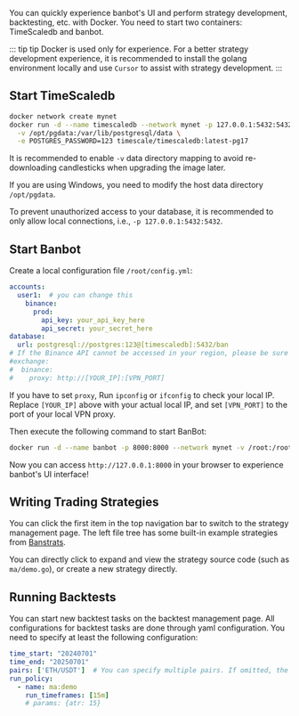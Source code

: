 You can quickly experience banbot's UI and perform strategy development, backtesting, etc. with Docker. You need to start two containers: TimeScaledb and banbot.

::: tip tip
Docker is used only for experience. For a better strategy development experience, it is recommended to install the golang environment locally and use `Cursor` to assist with strategy development.
:::

## Start TimeScaledb
```bash
docker network create mynet
docker run -d --name timescaledb --network mynet -p 127.0.0.1:5432:5432 \
  -v /opt/pgdata:/var/lib/postgresql/data \
  -e POSTGRES_PASSWORD=123 timescale/timescaledb:latest-pg17
```
It is recommended to enable `-v` data directory mapping to avoid re-downloading candlesticks when upgrading the image later.

If you are using Windows, you need to modify the host data directory `/opt/pgdata`.

To prevent unauthorized access to your database, it is recommended to only allow local connections, i.e., `-p 127.0.0.1:5432:5432`.

## Start Banbot
Create a local configuration file `/root/config.yml`:
```yaml
accounts:
  user1:  # you can change this
    binance:
      prod:
        api_key: your_api_key_here
        api_secret: your_secret_here
database:
  url: postgresql://postgres:123@[timescaledb]:5432/ban
# If the Binance API cannot be accessed in your region, please be sure to set the VPN proxy to your local proxy address, and you need to allow connections from the local area network in the proxy software.
#exchange:
#  binance:
#    proxy: http://[YOUR_IP]:[VPN_PORT]
```
If you have to set `proxy`, Run `ipconfig` or `ifconfig` to check your local IP. Replace `[YOUR_IP]` above with your actual local IP, and set `[VPN_PORT]` to the port of your local VPN proxy. 

Then execute the following command to start BanBot:
```bash
docker run -d --name banbot -p 8000:8000 --network mynet -v /root:/root banbot/banbot:latest -config /root/config.yml
``` 
Now you can access `http://127.0.0.1:8000` in your browser to experience banbot's UI interface!

## Writing Trading Strategies
You can click the first item in the top navigation bar to switch to the strategy management page. The left file tree has some built-in example strategies from [Banstrats](https://github.com/banbox/banstrats).

You can directly click to expand and view the strategy source code (such as `ma/demo.go`), or create a new strategy directly.

## Running Backtests
You can start new backtest tasks on the backtest management page. All configurations for backtest tasks are done through yaml configuration. You need to specify at least the following configuration:
```yml
time_start: "20240701"
time_end: "20250701"
pairs: ['ETH/USDT']  # You can specify multiple pairs. If omitted, the pair list will be calculated dynamically through pairlists
run_policy:
  - name: ma:demo
    run_timeframes: [15m]
    # params: {atr: 15}
```
